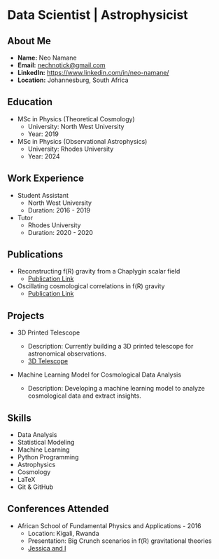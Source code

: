 # Data Scientist | Astrophysicist

## About Me
- **Name:** Neo Namane
- **Email:** nechnotick@gmail.com
- **LinkedIn:** https://www.linkedin.com/in/neo-namane/
- **Location:** Johannesburg, South Africa

## Education
- MSc in Physics (Theoretical Cosmology)
  - University: North West University
  - Year: 2019
- MSc in Physics (Observational Astrophysics)
  - University: Rhodes University
  - Year: 2024

## Work Experience
- Student Assistant
  - North West University
  - Duration: 2016 - 2019
- Tutor
  - Rhodes University
  - Duration: 2020 - 2020

## Publications
- Reconstructing f(R) gravity from a Chaplygin scalar field
  - [Publication Link](https://www.worldscientific.com/doi/epdf/10.1142/S0219887818500275)
- Oscillating cosmological correlations in f(R) gravity
  - [Publication Link](https://arxiv.org/abs/1807.11330)

## Projects
- 3D Printed Telescope
  - Description: Currently building a 3D printed telescope for astronomical observations.
  - [3D Telescope](/img/20240317115442.jpg)
  
- Machine Learning Model for Cosmological Data Analysis
  - Description: Developing a machine learning model to analyze cosmological data and extract insights.  

## Skills
- Data Analysis
- Statistical Modeling
- Machine Learning
- Python Programming
- Astrophysics
- Cosmology
- LaTeX
- Git & GitHub

## Conferences Attended
- African School of Fundamental Physics and Applications - 2016
  - Location: Kigali, Rwanda
  - Presentation: Big Crunch scenarios in f(R) gravitational theories
  - [Jessica and I](/img/Rwanda.jpg)

